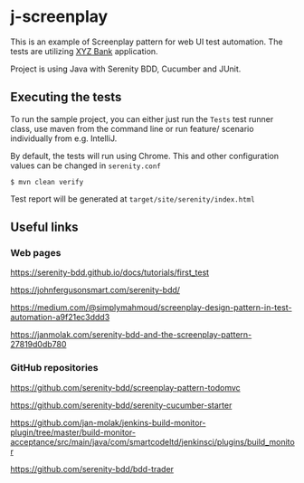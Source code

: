 # j-screenplay
This is an example of Screenplay pattern for web UI test automation. The tests are utilizing [XYZ Bank](https://www.globalsqa.com/angularJs-protractor/BankingProject/#/login) application.

Project is using Java with Serenity BDD, Cucumber and JUnit.

## Executing the tests
To run the sample project, you can either just run the `Tests` test runner class, use maven from the command line or run feature/ scenario individually from e.g. IntelliJ.

By default, the tests will run using Chrome. This and other configuration values can be changed in `serenity.conf`
```
$ mvn clean verify
```
Test report will be generated at `target/site/serenity/index.html`


## Useful links

### Web pages
https://serenity-bdd.github.io/docs/tutorials/first_test

https://johnfergusonsmart.com/serenity-bdd/

https://medium.com/@simplymahmoud/screenplay-design-pattern-in-test-automation-a9f21ec3ddd3

https://janmolak.com/serenity-bdd-and-the-screenplay-pattern-27819d0db780

### GitHub repositories

https://github.com/serenity-bdd/screenplay-pattern-todomvc

https://github.com/serenity-bdd/serenity-cucumber-starter

https://github.com/jan-molak/jenkins-build-monitor-plugin/tree/master/build-monitor-acceptance/src/main/java/com/smartcodeltd/jenkinsci/plugins/build_monitor

https://github.com/serenity-bdd/bdd-trader
